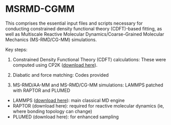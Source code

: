# MSRMD-CGMM
This comprises the essential input files and scripts necessary for conducting constrained density functional theory (CDFT)-based fitting, as well as Multiscale Reactive Molecular Dynamics/Coarse-Grained Molecular Mechanics (MS-RMD/CG-MM) simulations.

Key steps:

1) Constrained Density Functional Theory (CDFT) calculations: These were computed using CP2K ([download here](https://www.cp2k.org/)).

2) Diabatic and force matching: Codes provided

3) MS-RMD/AA-MM and MS-RMD/CG-MM simulations: LAMMPS patched with RAPTOR and PLUMED
- LAMMPS ([download here](https://www.lammps.org/#gsc.tab=0)): main classical MD engine
- RAPTOR (download here): required for reactive molecular dynamics (ie, where bonding topology can change)
- PLUMED (download here): for enhanced sampling
